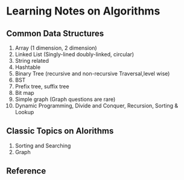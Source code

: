 Learning Notes on Algorithms
================

## Common Data Structures
1. Array (1 dimension, 2 dimension)
2. Linked List (Singly-lined doubly-linked, circular)
3. String related
4. Hashtable
5. Binary Tree (recursive and non-recursive Traversal,level wise)
6. BST
7. Prefix tree, suffix tree
8. Bit map
9. Simple graph (Graph questions are rare)
10. Dynamic Programming, Divide and Conquer, Recursion, Sorting & Lookup

## Classic Topics on Alorithms
1. Sorting and Searching
2. Graph


## Reference



